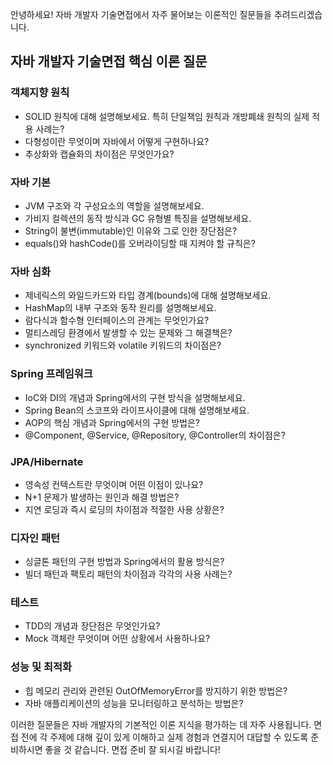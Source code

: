 안녕하세요! 자바 개발자 기술면접에서 자주 물어보는 이론적인 질문들을 추려드리겠습니다.

## 자바 개발자 기술면접 핵심 이론 질문

### 객체지향 원칙

- SOLID 원칙에 대해 설명해보세요. 특히 단일책임 원칙과 개방폐쇄 원칙의 실제 적용 사례는?
- 다형성이란 무엇이며 자바에서 어떻게 구현하나요?
- 추상화와 캡슐화의 차이점은 무엇인가요?

### 자바 기본

- JVM 구조와 각 구성요소의 역할을 설명해보세요.
- 가비지 컬렉션의 동작 방식과 GC 유형별 특징을 설명해보세요.
- String이 불변(immutable)인 이유와 그로 인한 장단점은?
- equals()와 hashCode()를 오버라이딩할 때 지켜야 할 규칙은?

### 자바 심화

- 제네릭스의 와일드카드와 타입 경계(bounds)에 대해 설명해보세요.
- HashMap의 내부 구조와 동작 원리를 설명해보세요.
- 람다식과 함수형 인터페이스의 관계는 무엇인가요?
- 멀티스레딩 환경에서 발생할 수 있는 문제와 그 해결책은?
- synchronized 키워드와 volatile 키워드의 차이점은?

### Spring 프레임워크

- IoC와 DI의 개념과 Spring에서의 구현 방식을 설명해보세요.
- Spring Bean의 스코프와 라이프사이클에 대해 설명해보세요.
- AOP의 핵심 개념과 Spring에서의 구현 방법은?
- @Component, @Service, @Repository, @Controller의 차이점은?

### JPA/Hibernate

- 영속성 컨텍스트란 무엇이며 어떤 이점이 있나요?
- N+1 문제가 발생하는 원인과 해결 방법은?
- 지연 로딩과 즉시 로딩의 차이점과 적절한 사용 상황은?

### 디자인 패턴

- 싱글톤 패턴의 구현 방법과 Spring에서의 활용 방식은?
- 빌더 패턴과 팩토리 패턴의 차이점과 각각의 사용 사례는?

### 테스트

- TDD의 개념과 장단점은 무엇인가요?
- Mock 객체란 무엇이며 어떤 상황에서 사용하나요?

### 성능 및 최적화

- 힙 메모리 관리와 관련된 OutOfMemoryError를 방지하기 위한 방법은?
- 자바 애플리케이션의 성능을 모니터링하고 분석하는 방법은?

이러한 질문들은 자바 개발자의 기본적인 이론 지식을 평가하는 데 자주 사용됩니다. 면접 전에 각 주제에 대해 깊이 있게 이해하고 실제 경험과 연결지어 대답할 수 있도록 준비하시면 좋을 것 같습니다. 면접 준비 잘 되시길 바랍니다!